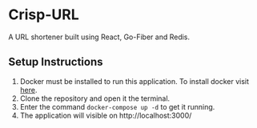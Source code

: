 # Crisp-URL
A URL shortener built using React, Go-Fiber and Redis. 

[comment]: # (Live demo of the project can be found here - https://crisp-url.netlify.app)

## Setup Instructions

 1. Docker must be installed to run this application. To install docker visit [here](https://docs.docker.com).
 2. Clone the repository and open it the terminal. 
 3. Enter the command `docker-compose up -d` to get it running. 
 4. The application will visible on http://localhost:3000/
